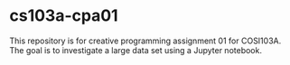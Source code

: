 # cs103a-cpa01
This repository is for creative programming assignment 01 for COSI103A.
The goal is to investigate a large data set using a Jupyter notebook.
